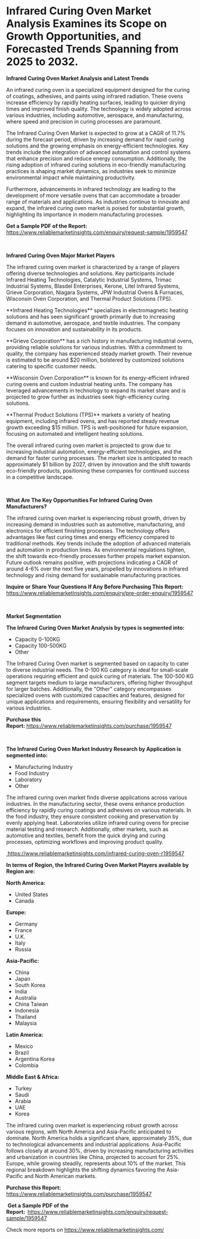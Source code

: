 <p><h1>Infrared Curing Oven Market Analysis Examines its Scope on Growth Opportunities, and Forecasted Trends Spanning from 2025 to 2032.</h1></p><p><strong>Infrared Curing Oven Market Analysis and Latest Trends</strong></p>
<p><p>An infrared curing oven is a specialized equipment designed for the curing of coatings, adhesives, and paints using infrared radiation. These ovens increase efficiency by rapidly heating surfaces, leading to quicker drying times and improved finish quality. The technology is widely adopted across various industries, including automotive, aerospace, and manufacturing, where speed and precision in curing processes are paramount.</p><p>The Infrared Curing Oven Market is expected to grow at a CAGR of 11.7% during the forecast period, driven by increasing demand for rapid curing solutions and the growing emphasis on energy-efficient technologies. Key trends include the integration of advanced automation and control systems that enhance precision and reduce energy consumption. Additionally, the rising adoption of infrared curing solutions in eco-friendly manufacturing practices is shaping market dynamics, as industries seek to minimize environmental impact while maintaining productivity.</p><p>Furthermore, advancements in infrared technology are leading to the development of more versatile ovens that can accommodate a broader range of materials and applications. As industries continue to innovate and expand, the infrared curing oven market is poised for substantial growth, highlighting its importance in modern manufacturing processes.</p></p>
<p><strong>Get a Sample PDF of the Report:&nbsp;</strong> <a href="https://www.reliablemarketinsights.com/enquiry/request-sample/1959547?utm_campaign=2389&utm_medium=2&utm_source=Github&utm_content=ia&utm_term=16022025&utm_id=infrared-curing-oven">https://www.reliablemarketinsights.com/enquiry/request-sample/1959547</a></p>
<p>&nbsp;</p>
<p><strong>Infrared Curing Oven Major Market Players</strong></p>
<p><p>The infrared curing oven market is characterized by a range of players offering diverse technologies and solutions. Key participants include Infrared Heating Technologies, Catalytic Industrial Systems, Trimac Industrial Systems, Blasdel Enterprises, Kerone, Litel Infrared Systems, Grieve Corporation, Niagara Systems, JPW Industrial Ovens & Furnaces, Wisconsin Oven Corporation, and Thermal Product Solutions (TPS).</p><p>**Infrared Heating Technologies** specializes in electromagnetic heating solutions and has seen significant growth primarily due to increasing demand in automotive, aerospace, and textile industries. The company focuses on innovation and sustainability in its products.</p><p>**Grieve Corporation** has a rich history in manufacturing industrial ovens, providing reliable solutions for various industries. With a commitment to quality, the company has experienced steady market growth. Their revenue is estimated to be around $20 million, bolstered by customized solutions catering to specific customer needs.</p><p>**Wisconsin Oven Corporation** is known for its energy-efficient infrared curing ovens and custom industrial heating units. The company has leveraged advancements in technology to expand its market share and is projected to grow further as industries seek high-efficiency curing solutions.</p><p>**Thermal Product Solutions (TPS)** markets a variety of heating equipment, including infrared ovens, and has reported steady revenue growth exceeding $15 million. TPS is well-positioned for future expansion, focusing on automated and intelligent heating solutions.</p><p>The overall infrared curing oven market is projected to grow due to increasing industrial automation, energy-efficient technologies, and the demand for faster curing processes. The market size is anticipated to reach approximately $1 billion by 2027, driven by innovation and the shift towards eco-friendly products, positioning these companies for continued success in a competitive landscape.</p></p>
<p>&nbsp;</p>
<p><strong>What Are The Key Opportunities For Infrared Curing Oven Manufacturers?</strong></p>
<p><p>The infrared curing oven market is experiencing robust growth, driven by increasing demand in industries such as automotive, manufacturing, and electronics for efficient finishing processes. The technology offers advantages like fast curing times and energy efficiency compared to traditional methods. Key trends include the adoption of advanced materials and automation in production lines. As environmental regulations tighten, the shift towards eco-friendly processes further propels market expansion. Future outlook remains positive, with projections indicating a CAGR of around 4-6% over the next five years, propelled by innovations in infrared technology and rising demand for sustainable manufacturing practices.</p></p>
<p><strong>Inquire or Share Your Questions If Any Before Purchasing This Report:</strong> <a href="https://www.reliablemarketinsights.com/enquiry/pre-order-enquiry/1959547?utm_campaign=2389&utm_medium=2&utm_source=Github&utm_content=ia&utm_term=16022025&utm_id=infrared-curing-oven">https://www.reliablemarketinsights.com/enquiry/pre-order-enquiry/1959547</a></p>
<p>&nbsp;</p>
<p><strong>Market Segmentation</strong></p>
<p><strong>The Infrared Curing Oven Market Analysis by types is segmented into:</strong></p>
<p><ul><li>Capacity 0-100KG</li><li>Capacity 100-500KG</li><li>Other</li></ul></p>
<p><p>The Infrared Curing Oven market is segmented based on capacity to cater to diverse industrial needs. The 0-100 KG category is ideal for small-scale operations requiring efficient and quick curing of materials. The 100-500 KG segment targets medium to large manufacturers, offering higher throughput for larger batches. Additionally, the "Other" category encompasses specialized ovens with customized capacities and features, designed for unique applications and requirements, ensuring flexibility and versatility for various industries.</p></p>
<p><strong>Purchase this Report:&nbsp;</strong><a href="https://www.reliablemarketinsights.com/purchase/1959547?utm_campaign=2389&utm_medium=2&utm_source=Github&utm_content=ia&utm_term=16022025&utm_id=infrared-curing-oven">https://www.reliablemarketinsights.com/purchase/1959547</a></p>
<p>&nbsp;</p>
<p><strong>The Infrared Curing Oven Market Industry Research by Application is segmented into:</strong></p>
<p><ul><li>Manufacturing Industry</li><li>Food Industry</li><li>Laboratory</li><li>Other</li></ul></p>
<p><p>The infrared curing oven market finds diverse applications across various industries. In the manufacturing sector, these ovens enhance production efficiency by rapidly curing coatings and adhesives on various materials. In the food industry, they ensure consistent cooking and preservation by evenly applying heat. Laboratories utilize infrared curing ovens for precise material testing and research. Additionally, other markets, such as automotive and textiles, benefit from the quick drying and curing processes, optimizing workflows and improving product quality.</p></p>
<p><a href="https://www.reliablemarketinsights.com/infrared-curing-oven-r1959547?utm_campaign=2389&utm_medium=2&utm_source=Github&utm_content=ia&utm_term=16022025&utm_id=infrared-curing-oven">&nbsp;https://www.reliablemarketinsights.com/infrared-curing-oven-r1959547</a></p>
<p><strong>In terms of Region, the Infrared Curing Oven Market Players available by Region are:</strong></p>
<p>
    <p> <strong> North America: </strong>
        <ul>
            <li>United States</li>
            <li>Canada</li>
        </ul>
        </p> 
    <p> <strong> Europe: </strong>
        <ul>
            <li>Germany</li>
            <li>France</li>
            <li>U.K.</li>
            <li>Italy</li>
            <li>Russia</li>
        </ul>
        </p> 
    <p> <strong> Asia-Pacific: </strong>
        <ul>
            <li>China</li>
            <li>Japan</li>
            <li>South Korea</li>
            <li>India</li>
            <li>Australia</li>
            <li>China Taiwan</li>
            <li>Indonesia</li>
            <li>Thailand</li>
            <li>Malaysia</li>
        </ul>
        </p> 
    <p> <strong> Latin America: </strong>
        <ul>
            <li>Mexico</li>
            <li>Brazil</li>
            <li>Argentina Korea</li>
            <li>Colombia</li>
        </ul>
        </p> 
    <p> <strong> Middle East & Africa: </strong>
        <ul>
            <li>Turkey</li>
            <li>Saudi</li>
            <li>Arabia</li>
            <li>UAE</li>
            <li>Korea</li>
        </ul>
    </p>
    </p>
<p><p>The infrared curing oven market is experiencing robust growth across various regions, with North America and Asia-Pacific anticipated to dominate. North America holds a significant share, approximately 35%, due to technological advancements and industrial applications. Asia-Pacific follows closely at around 30%, driven by increasing manufacturing activities and urbanization in countries like China, projected to account for 25%. Europe, while growing steadily, represents about 10% of the market. This regional breakdown highlights the shifting dynamics favoring the Asia-Pacific and North American markets.</p></p>
<p><strong>Purchase this Report: </strong><a href="https://www.reliablemarketinsights.com/purchase/1959547?utm_campaign=2389&utm_medium=2&utm_source=Github&utm_content=ia&utm_term=16022025&utm_id=infrared-curing-oven">https://www.reliablemarketinsights.com/purchase/1959547</a></p>
<p>&nbsp;<strong>Get a Sample PDF of the Report:&nbsp;&nbsp;</strong><a href="https://www.reliablemarketinsights.com/enquiry/request-sample/1959547?utm_campaign=2389&utm_medium=2&utm_source=Github&utm_content=ia&utm_term=16022025&utm_id=infrared-curing-oven">https://www.reliablemarketinsights.com/enquiry/request-sample/1959547</a></p>
<p><strong></strong></p>
<p>Check more reports on <a href="https://www.reliablemarketinsights.com/?utm_campaign=2389&utm_medium=2&utm_source=Github&utm_content=ia&utm_term=16022025&utm_id=infrared-curing-oven">https://www.reliablemarketinsights.com/</a></p>